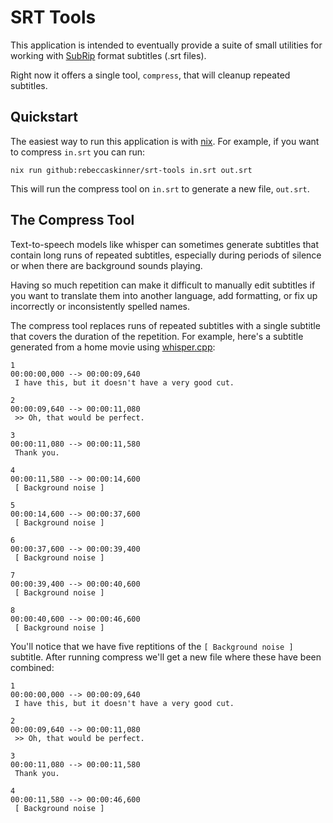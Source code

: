# SRT Tools

This application is intended to eventually provide a suite of small utilities
for working with [SubRip](https://en.wikipedia.org/wiki/SubRip) format subtitles
(.srt files).

Right now it offers a single tool, `compress`, that will cleanup repeated
subtitles.

## Quickstart

The easiest way to run this application is with [nix](https://nixos.org/). For
example, if you want to compress `in.srt` you can run:

```
nix run github:rebeccaskinner/srt-tools in.srt out.srt
```

This will run the compress tool on `in.srt` to generate a new file, `out.srt`.

## The Compress Tool

Text-to-speech models like whisper can sometimes generate subtitles that contain
long runs of repeated subtitles, especially during periods of silence or when
there are background sounds playing.

Having so much repetition can make it difficult to manually edit subtitles if
you want to translate them into another language, add formatting, or fix up
incorrectly or inconsistently spelled names.

The compress tool replaces runs of repeated subtitles with a single subtitle
that covers the duration of the repetition. For example, here's a subtitle
generated from a home movie using [whisper.cpp](https://github.com/ggerganov/whisper.cpp):


```
1
00:00:00,000 --> 00:00:09,640
 I have this, but it doesn't have a very good cut.

2
00:00:09,640 --> 00:00:11,080
 >> Oh, that would be perfect.

3
00:00:11,080 --> 00:00:11,580
 Thank you.

4
00:00:11,580 --> 00:00:14,600
 [ Background noise ]

5
00:00:14,600 --> 00:00:37,600
 [ Background noise ]

6
00:00:37,600 --> 00:00:39,400
 [ Background noise ]

7
00:00:39,400 --> 00:00:40,600
 [ Background noise ]

8
00:00:40,600 --> 00:00:46,600
 [ Background noise ]
```

You'll notice that we have five reptitions of the `[ Background noise ]`
subtitle. After running compress we'll get a new file where these have been
combined:

```
1
00:00:00,000 --> 00:00:09,640
 I have this, but it doesn't have a very good cut.

2
00:00:09,640 --> 00:00:11,080
 >> Oh, that would be perfect.

3
00:00:11,080 --> 00:00:11,580
 Thank you.

4
00:00:11,580 --> 00:00:46,600
 [ Background noise ]
```

